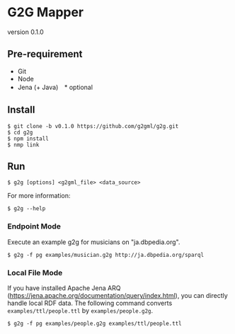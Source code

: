 # G2G Mapper

version 0.1.0

## Pre-requirement

* Git
* Node
* Jena (+ Java)　* optional

## Install

    $ git clone -b v0.1.0 https://github.com/g2gml/g2g.git
    $ cd g2g
    $ npm install
    $ nmp link

## Run

    $ g2g [options] <g2gml_file> <data_source>

For more information:

    $ g2g --help

### Endpoint Mode

Execute an example g2g for musicians on "ja.dbpedia.org".

    $ g2g -f pg examples/musician.g2g http://ja.dbpedia.org/sparql

### Local File Mode

If you have installed Apache Jena ARQ (https://jena.apache.org/documentation/query/index.html), you can directly handle local RDF data.
The following command converts ```examples/ttl/people.ttl``` by ```examples/people.g2g```.

    $ g2g -f pg examples/people.g2g examples/ttl/people.ttl
